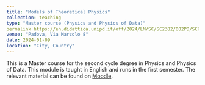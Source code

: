 ```yaml
---
title: "Models of Theoretical Physics"
collection: teaching
type: "Master course (Physics and Physics of Data)"
permalink https://en.didattica.unipd.it/off/2024/LM/SC/SC2382/002PD/SCP8083597/N0
venue: "Padova, Via Marzolo 8"
date: 2024-01-09
location: "City, Country"
---
```


This is a Master course for the second cycle degree in Physics and Physics of Data. This module is taught in English and runs in the first semester. The relevant material can be found on [Moodle](https://stem.elearning.unipd.it/course/index.php?categoryid=24).
